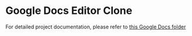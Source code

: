 # Google Docs Editor Clone

For detailed project documentation, please refer to [this Google Docs folder](https://drive.google.com/drive/folders/1CSsBhedDmIgHTNw5p8iOfa_ENe4z-upn?usp=drive_link)
